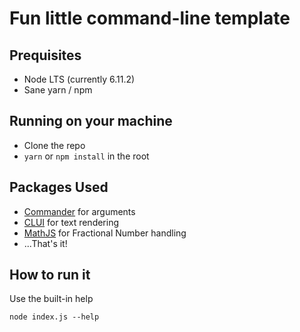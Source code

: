 # Fun little command-line template

## Prequisites

* Node LTS (currently 6.11.2)
* Sane yarn / npm

## Running on your machine

* Clone the repo
* `yarn` or `npm install` in the root

## Packages Used

* [Commander](https://github.com/tj/commander.js/) for arguments
* [CLUI](https://github.com/nathanpeck/clui) for text rendering
* [MathJS](http://mathjs.org/docs/getting_started.html) for Fractional Number handling
* ...That's it!

## How to run it

Use the built-in help

```
node index.js --help
```